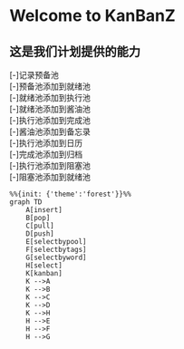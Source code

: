 # Welcome to KanBanZ

## 这是我们计划提供的能力

[-]记录预备池   
[-]预备池添加到就绪池   
[-]就绪池添加到执行池   
[-]就绪池添加到酱油池   
[-]执行池添加到完成池   
[-]酱油池添加到备忘录   
[-]执行池添加到日历   
[-]完成池添加到归档   
[-]执行池添加到阻塞池   
[-]阻塞池添加到就绪池   

```mermaid
%%{init: {'theme':'forest'}}%%
graph TD
    A[insert]
    B[pop]
    C[pull]
    D[push]
    E[selectbypool]
    F[selectbytags]
    G[selectbyword]
    H[select]
    K[kanban]
    K -->A
    K -->B
    K -->C
    K -->D
    K -->H
    H -->E
    H -->F
    H -->G

```
